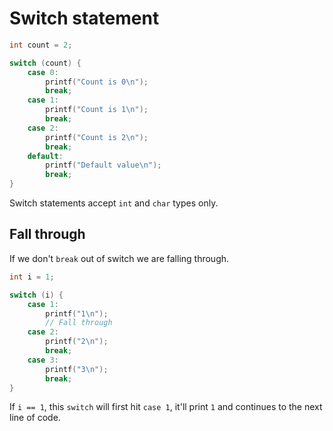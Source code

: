 # Switch statement

```c
int count = 2;

switch (count) {
    case 0:
        printf("Count is 0\n");
        break;
    case 1:
        printf("Count is 1\n");
        break;
    case 2:
        printf("Count is 2\n");
        break;
    default:
        printf("Default value\n");
        break;
}
```

Switch statements accept `int` and `char` types only.

## Fall through

If we don't `break` out of switch we are falling through.
```c
int i = 1;

switch (i) {
    case 1:
        printf("1\n");
        // Fall through
    case 2:
        printf("2\n");
        break;
    case 3:
        printf("3\n");
        break;
}
```
If `i == 1`, this `switch` will first hit `case 1`, it'll print `1` and
continues to the next line of code.
